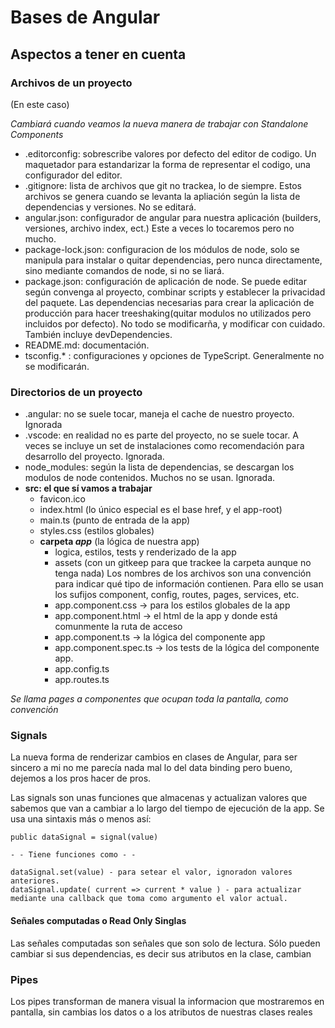 # Bases de Angular
## Aspectos a tener en cuenta
### Archivos de un proyecto
(En este caso)

*Cambiará cuando veamos la nueva manera de trabajar con Standalone Components*

- .editorconfig: sobrescribe valores por defecto del editor de codigo. Un maquetador para estandarizar la forma de representar el codigo, una configurador del editor.
- .gitignore: lista de archivos que git no trackea, lo de siempre. Estos archivos se genera cuando se levanta la apliación según la lista de dependencias y versiones. No se editará.
- angular.json: configurador de angular para nuestra aplicación (builders, versiones, archivo index, ect.) Este a veces lo tocaremos pero no mucho.
- package-lock.json: configuracion de los módulos de node, solo se manipula para instalar o quitar dependencias, pero nunca directamente, sino mediante comandos de node, si no se liará.
- package.json: configuración de aplicación de node. Se puede editar según convenga al proyecto, combinar scripts y establecer la privacidad del paquete. Las dependencias necesarias para crear la aplicación de producción para hacer treeshaking(quitar modulos no utilizados pero incluidos por defecto). No todo se modificarña, y modificar con cuidado. También incluye devDependencies.
- README.md: documentación.
- tsconfig.* : configuraciones y opciones de TypeScript. Generalmente no se modificarán.

### Directorios de un proyecto
- .angular: no se suele tocar, maneja el cache de nuestro proyecto. Ignorada
- .vscode: en realidad no es parte del proyecto, no se suele tocar. A veces se incluye un set de instalaciones como recomendación para desarrollo del proyecto. Ignorada.
- node_modules: según la lista de dependencias, se descargan los modulos de node contenidos. Muchos no se usan. Ignorada.
- **src: el que sí vamos a trabajar**
  - favicon.ico
  - index.html (lo único especial es el base href, y el app-root)
  - main.ts (punto de entrada de la app)
  - styles.css (estilos globales)
  - **carpeta *app*** (la lógica de nuestra app)
    - logica, estilos, tests y renderizado de la app
    - assets (con un gitkeep para que trackee la carpeta aunque no tenga nada)
    Los nombres de los archivos son una convención para indicar qué tipo de información contienen. Para ello se usan los sufijos component, config, routes, pages, services, etc.
    - app.component.css -> para los estilos globales de la app
    - app.component.html -> el html de la app y donde está comunmente la ruta de acceso
    - app.component.ts -> la lógica del componente app
    - app.component.spec.ts -> los tests de la lógica del componente app.
    - app.config.ts
    - app.routes.ts


*Se llama pages a componentes que ocupan toda la pantalla, como convención*


### Signals

La nueva forma de renderizar cambios en clases de Angular, para ser sincero a mi no me parecía nada mal lo del data binding pero bueno, dejemos a los pros hacer de pros.

Las signals son unas funciones que almacenas y actualizan valores que sabemos que van a cambiar a lo largo del tiempo de ejecución de la app. Se usa una sintaxis más o menos así:

    public dataSignal = signal(value)

    - - Tiene funciones como - -

    dataSignal.set(value) - para setear el valor, ignoradon valores anteriores.
    dataSignal.update( current => current * value ) - para actualizar mediante una callback que toma como argumento el valor actual.

#### Señales computadas o Read Only Singlas

Las señales computadas son señales que son solo de lectura. Sólo pueden cambiar si sus dependencias, es decir sus atributos en la clase, cambian


### Pipes

Los pipes transforman de manera visual la informacion que mostraremos en pantalla, sin cambias los datos o a los atributos de nuestras clases reales
